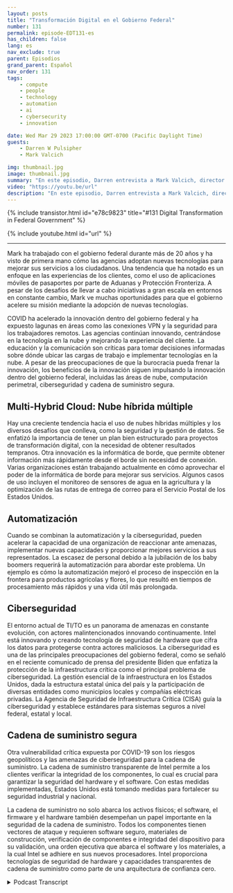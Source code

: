 ```yaml
---
layout: posts
title: "Transformación Digital en el Gobierno Federal"
number: 131
permalink: episode-EDT131-es
has_children: false
lang: es
nav_exclude: true
parent: Episodios
grand_parent: Español
nav_order: 131
tags:
    - compute
    - people
    - technology
    - automation
    - ai
    - cybersecurity
    - innovation

date: Wed Mar 29 2023 17:00:00 GMT-0700 (Pacific Daylight Time)
guests:
    - Darren W Pulsipher
    - Mark Valcich

img: thumbnail.jpg
image: thumbnail.jpg
summary: "En este episodio, Darren entrevista a Mark Valcich, director y gerente general del Sector Público Civil Federal en Intel. Los años de experiencia de Mark brillan mientras describe las tendencias actuales en la transformación digital en el gobierno civil federal."
video: "https://youtu.be/url"
description: "En este episodio, Darren entrevista a Mark Valcich, director y gerente general del Sector Público Civil Federal en Intel. Los años de experiencia de Mark brillan mientras describe las tendencias actuales en la transformación digital en el gobierno civil federal."
---
```


<div>
{% include transistor.html id="e78c9823" title="#131 Digital Transformation in Federal Government" %}

{% include youtube.html id="url" %}
</div>

---

Mark ha trabajado con el gobierno federal durante más de 20 años y ha visto de primera mano cómo las agencias adoptan nuevas tecnologías para mejorar sus servicios a los ciudadanos. Una tendencia que ha notado es un enfoque en las experiencias de los clientes, como el uso de aplicaciones móviles de pasaportes por parte de Aduanas y Protección Fronteriza. A pesar de los desafíos de llevar a cabo iniciativas a gran escala en entornos en constante cambio, Mark ve muchas oportunidades para que el gobierno acelere su misión mediante la adopción de nuevas tecnologías.

COVID ha acelerado la innovación dentro del gobierno federal y ha expuesto lagunas en áreas como las conexiones VPN y la seguridad para los trabajadores remotos. Las agencias continúan innovando, centrándose en la tecnología en la nube y mejorando la experiencia del cliente. La educación y la comunicación son críticas para tomar decisiones informadas sobre dónde ubicar las cargas de trabajo e implementar tecnologías en la nube. A pesar de las preocupaciones de que la burocracia pueda frenar la innovación, los beneficios de la innovación siguen impulsando la innovación dentro del gobierno federal, incluidas las áreas de nube, computación perimetral, ciberseguridad y cadena de suministro segura.

## Multi-Hybrid Cloud: Nube híbrida múltiple

Hay una creciente tendencia hacia el uso de nubes híbridas múltiples y los diversos desafíos que conlleva, como la seguridad y la gestión de datos. Se enfatizó la importancia de tener un plan bien estructurado para proyectos de transformación digital, con la necesidad de obtener resultados tempranos. Otra innovación es la informática de borde, que permite obtener información más rápidamente desde el borde sin necesidad de conexión. Varias organizaciones están trabajando actualmente en cómo aprovechar el poder de la informática de borde para mejorar sus servicios. Algunos casos de uso incluyen el monitoreo de sensores de agua en la agricultura y la optimización de las rutas de entrega de correo para el Servicio Postal de los Estados Unidos.

## Automatización

Cuando se combinan la automatización y la ciberseguridad, pueden acelerar la capacidad de una organización de reaccionar ante amenazas, implementar nuevas capacidades y proporcionar mejores servicios a sus representados. La escasez de personal debido a la jubilación de los baby boomers requerirá la automatización para abordar este problema. Un ejemplo es cómo la automatización mejoró el proceso de inspección en la frontera para productos agrícolas y flores, lo que resultó en tiempos de procesamiento más rápidos y una vida útil más prolongada.

## Ciberseguridad

El entorno actual de TI/TO es un panorama de amenazas en constante evolución, con actores malintencionados innovando continuamente. Intel está innovando y creando tecnología de seguridad de hardware que cifra los datos para protegerse contra actores maliciosos. La ciberseguridad es una de las principales preocupaciones del gobierno federal, como se señaló en el reciente comunicado de prensa del presidente Biden que enfatiza la protección de la infraestructura crítica como el principal problema de ciberseguridad. La gestión esencial de la infraestructura en los Estados Unidos, dada la estructura estatal única del país y la participación de diversas entidades como municipios locales y compañías eléctricas privadas. La Agencia de Seguridad de Infraestructura Crítica (CISA) guía la ciberseguridad y establece estándares para sistemas seguros a nivel federal, estatal y local.

## Cadena de suministro segura

Otra vulnerabilidad crítica expuesta por COVID-19 son los riesgos geopolíticos y las amenazas de ciberseguridad para la cadena de suministro. La cadena de suministro transparente de Intel permite a los clientes verificar la integridad de los componentes, lo cual es crucial para garantizar la seguridad del hardware y el software. Con estas medidas implementadas, Estados Unidos está tomando medidas para fortalecer su seguridad industrial y nacional.

La cadena de suministro no solo abarca los activos físicos; el software, el firmware y el hardware también desempeñan un papel importante en la seguridad de la cadena de suministro. Todos los componentes tienen vectores de ataque y requieren software seguro, materiales de construcción, verificación de componentes e integridad del dispositivo para su validación, una orden ejecutiva que abarca el software y los materiales, a la cual Intel se adhiere en sus nuevos procesadores. Intel proporciona tecnologías de seguridad de hardware y capacidades transparentes de cadena de suministro como parte de una arquitectura de confianza cero.



<details>
<summary> Podcast Transcript </summary>

<p></p>

</details>
